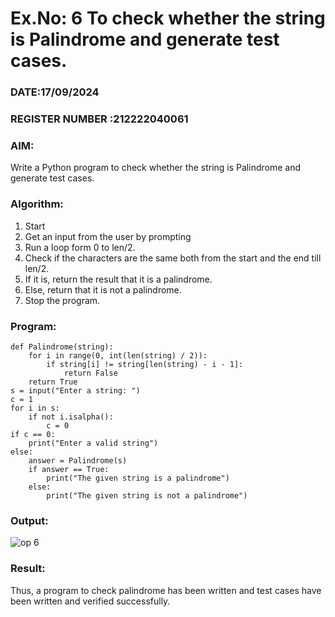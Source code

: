 # Ex.No: 6 To check whether the string is Palindrome and generate test cases.

### DATE:17/09/2024                                                                           
### REGISTER NUMBER :212222040061 
### AIM: 
Write a Python program to check whether the string is Palindrome and generate test cases. 
### Algorithm:
1. Start
2. Get an input from the user by prompting 
3. Run a loop form 0 to len/2.
4. Check if the characters are the same both from the start and the end till len/2. 
5. If it is, return the result that it is a palindrome.
6. Else, return that it is not a palindrome. 
7. Stop the program.
### Program:
```
def Palindrome(string): 
    for i in range(0, int(len(string) / 2)): 
        if string[i] != string[len(string) - i - 1]: 
            return False
    return True
s = input("Enter a string: ")
c = 1
for i in s: 
    if not i.isalpha():  
        c = 0
if c == 0: 
    print("Enter a valid string")  
else:
    answer = Palindrome(s)
    if answer == True: 
        print("The given string is a palindrome") 
    else: 
        print("The given string is not a palindrome")
```



### Output:

![op 6](https://github.com/user-attachments/assets/8825cfdc-f1a0-4c97-9b6e-bca65e2fd296)




### Result:
Thus, a program to check palindrome has been written and test cases have been written and verified successfully.
